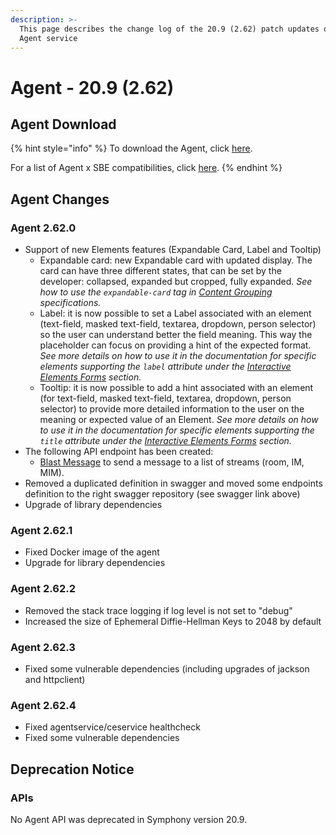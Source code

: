 ```yaml
---
description: >-
  This page describes the change log of the 20.9 (2.62) patch updates of the
  Agent service
---
```


# Agent - 20.9 (2.62)

## Agent Download

{% hint style="info" %}
To download the Agent, click [here](agent-20.9-2.62.md#agent-download).

For a list of Agent x SBE compatibilities, click [here](../../agent-guide/sbe-x-agent-compatibility-matrix.md).
{% endhint %}

## Agent Changes

### Agent 2.62.0

* Support of new Elements features (Expandable Card, Label and Tooltip)
  * Expandable card: new Expandable card with updated display. The card can have three different states, that can be set by the developer: collapsed, expanded but cropped, fully expanded. _See how to use the `expandable-card` tag in _[_Content Grouping_](../../../building-bots-on-symphony/messages/overview-of-messageml/messageml-basic-format-tags/content-grouping.md)_ specifications._
  * Label: it is now possible to set a Label associated with an element (text-field, masked text-field, textarea, dropdown, person selector) so the user can understand better the field meaning. This way the placeholder can focus on providing a hint of the expected format. _See more details on how to use it in the documentation for specific elements supporting the `label` attribute under the _[_Interactive Elements Forms_](../../../building-bots-on-symphony/messages/overview-of-messageml/symphony-elements-1/)_ section._
  * Tooltip: it is now possible to add a hint associated with an element (for text-field, masked text-field, textarea, dropdown, person selector) to provide more detailed information to the user on the meaning or expected value of an Element. _See more details on how to use it in the documentation for specific elements supporting the `title` attribute under the _[_Interactive Elements Forms_](../../../building-bots-on-symphony/messages/overview-of-messageml/symphony-elements-1/)_ section._
* The following API endpoint has been created:
  * [Blast Message](https://developers.symphony.com/restapi/v20.9/reference#blast-message) to send a message to a list of streams (room, IM, MIM).
* Removed a duplicated definition in swagger and moved some endpoints definition to the right swagger repository (see swagger link above)
* Upgrade of library dependencies

### Agent 2.62.1

* Fixed Docker image of the agent
* Upgrade for library dependencies

### Agent 2.62.2

* Removed the stack trace logging if log level is not set to "debug"
* Increased the size of Ephemeral Diffie-Hellman Keys to 2048 by default

### Agent 2.62.3

* Fixed some vulnerable dependencies (including upgrades of jackson and httpclient)

### Agent 2.62.4

* Fixed agentservice/ceservice healthcheck
* Fixed some vulnerable dependencies

## **Deprecation Notice**

### **APIs**

No Agent API was deprecated in Symphony version 20.9.
